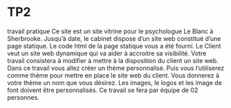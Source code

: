 # TP2
travail pratique
Ce site est un site vitrine pour le psychologue Le Blanc à Sherbrooke. Jusqu’à date, le cabinet dispose d’un site web constitué d’une page statique. Le code html de la page statique vous a été fourni. Le Client veut un site web dynamique qui va aider à accroitre sa visibilité. Votre travail consistera à modifier à mettre à la disposition du client un site web. 
Dans ce travail vous allez créer un thème personnalisé. Puis vous l’utiliserez comme thème pour mettre en place le site web du client. Vous donnerez à votre thème un nom que vous désirez. Les images, le logos et les image de font doivent être personnalisés. Ce travail se fera par équipe de 02 personnes.
